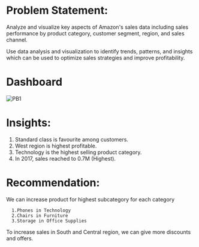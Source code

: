 
# Problem Statement: 
   Analyze and visualize key aspects of Amazon's sales data including sales performance by product category, customer segment, region, and
   sales channel. 
   
   Use data analysis and visualization to identify trends, patterns, and insights which can be used to optimize sales strategies and 
   improve profitability.


# Dashboard 

![PB1](https://github.com/sadafchandnisidd/My-First-Power_Bi-Project/assets/121816441/8b2a699a-8784-49d4-a13e-176350da618e)

# Insights:  
  1. Standard class is favourite among customers.
  2. West region is highest profitable.
  3. Technology is the highest selling product category.
  4. In 2017, sales reached to 0.7M (Highest).
  
# Recommendation: 
   We can increase product for highest subcategory for each category
   
      1.Phones in Technology
      2.Chairs in Furniture
      3.Storage in Office Supplies
      
  To increase sales in South and Central region, we can give more discounts and offers.

